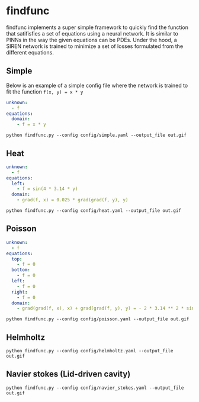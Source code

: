 # findfunc

findfunc implements a super simple framework to quickly find the function that satifisfies a set of equations using a neural network. It is similar to PINNs in the way the given equations can be PDEs. Under the hood, a SIREN network is trained to minimize a set of losses formulated from the different equations.

## Simple
Below is an example of a simple config file where the network is trained to fit the function `f(x, y) = x * y`
```yaml
unknown:
  - f
equations:
  domain:
    - f = x * y
```
`python findfunc.py --config config/simple.yaml --output_file out.gif`


## Heat
```yaml
unknown:
  - f
equations:
  left:
    - f = sin(4 * 3.14 * y)
  domain:
    - grad(f, x) = 0.025 * grad(grad(f, y), y)
```
`python findfunc.py --config config/heat.yaml --output_file out.gif`


## Poisson
```yaml
unknown:
  - f
equations:
  top:
    - f = 0
  bottom:
    - f = 0
  left:
    - f = 0
  right:
    - f = 0
  domain:
    - grad(grad(f, x), x) + grad(grad(f, y), y) = - 2 * 3.14 ** 2 * sin(3.14 * x) * sin(3.14 * y)
```
`python findfunc.py --config config/poisson.yaml --output_file out.gif`


## Helmholtz
`python findfunc.py --config config/helmholtz.yaml --output_file out.gif`


## Navier stokes (Lid-driven cavity)
`python findfunc.py --config config/navier_stokes.yaml --output_file out.gif`